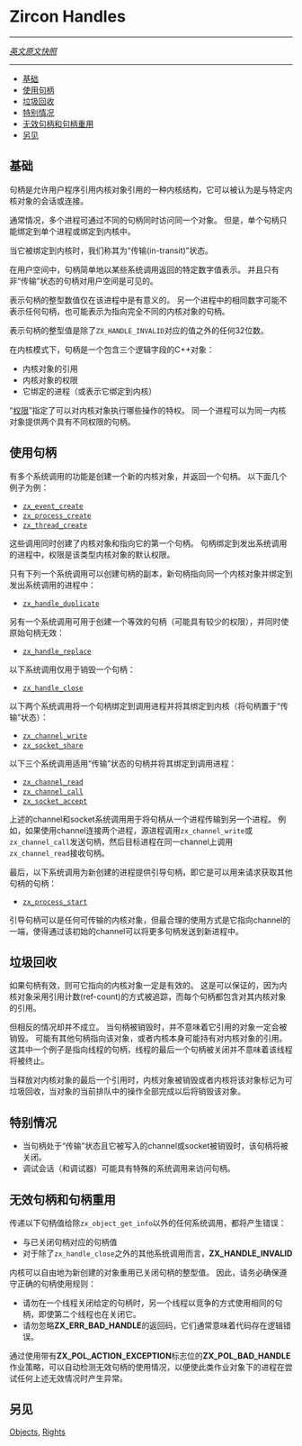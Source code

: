 # Zircon Handles
---

[*英文原文快照*](https://github.com/fuchsia-mirror/zircon/blob/599a37ad75ad6a3e7963a808e9f05c8fd6865749/docs/handles.md)

---
<!-- [TOC] -->
- [基础](#基础)
- [使用句柄](#使用句柄)
- [垃圾回收](#垃圾回收)
- [特别情况](#特别情况)
- [无效句柄和句柄重用](#无效句柄和句柄重用)
- [另见](#另见)

<!-- ## Basics -->
## 基础

<!-- Handles are kernel constructs that allows user-mode programs to
reference a kernel object. A handle can be thought as a session
or connection to a particular kernel object. -->
句柄是允许用户程序引用内核对象引用的一种内核结构，它可以被认为是与特定内核对象的会话或连接。

<!-- It is often the case that multiple processes concurrently access
the same object via different handles. However, a single handle
can only be either bound to a single process or be bound to
kernel. -->
通常情况，多个进程可通过不同的句柄同时访问同一个对象。 
但是，单个句柄只能绑定到单个进程或绑定到内核中。

<!-- When it is bound to kernel we say it's 'in-transit'. -->
当它被绑定到内核时，我们称其为“传输(in-transit)”状态。

<!-- In user-mode a handle is simply a specific number returned by
some syscall. Only handles that are not in-transit are visible
to user-mode. -->
在用户空间中，句柄简单地以某些系统调用返回的特定数字值表示。
并且只有非“传输”状态的句柄对用户空间是可见的。

<!-- The integer that represents a handle is only meaningful for that
process. The same number in another process might not map to any
handle or it might map to a handle pointing to a completely
different kernel object. -->
表示句柄的整型数值仅在该进程中是有意义的。 
另一个进程中的相同数字可能不表示任何句柄，也可能表示为指向完全不同的内核对象的句柄。

<!-- The integer value for a handle is any 32-bit number except
the value corresponding to ZX_HANDLE_INVALID. -->
表示句柄的整型值是除了`ZX_HANDLE_INVALID`对应的值之外的任何32位数。

<!-- For kernel-mode, a handle is a C++ object that contains three
logical fields: -->
在内核模式下，句柄是一个包含三个逻辑字段的C++对象：
<!-- + A reference to a kernel object
+ The rights to the kernel object
+ The process it is bound to (or if it's bound to kernel) -->
+ 内核对象的引用
+ 内核对象的权限
+ 它绑定的进程（或表示它绑定到内核）

<!-- The '[rights](rights.md)' specify what operations on the kernel object
are allowed. It is possible for a single process to have two different
handles to the same kernel object with different rights. -->
“[权限](rights.md)”指定了可以对内核对象执行哪些操作的特权。 
同一个进程可以为同一内核对象提供两个具有不同权限的句柄。

<!-- ## Using Handles -->
## 使用句柄

<!-- There are many syscalls that create a new kernel object
and which return a handle to it. To name a few: -->
有多个系统调用的功能是创建一个新的内核对象，并返回一个句柄。 
以下面几个例子为例：

+ [`zx_event_create`](syscalls/event_create.md)
+ [`zx_process_create`](syscalls/process_create.md)
+ [`zx_thread_create`](syscalls/thread_create.md)

<!-- These calls create both the kernel object and the first
handle pointing to it. The handle is bound to the process that
issued the syscall and the rights are the default rights for
that type of kernel object. -->
这些调用同时创建了内核对象和指向它的第一个句柄。 
句柄绑定到发出系统调用的进程中，权限是该类型内核对象的默认权限。

<!-- There is only one syscall that can make a copy of a handle,
which points to the same kernel object and is bound to the same
process that issued the syscall: -->
只有下列一个系统调用可以创建句柄的副本，新句柄指向同一个内核对象并绑定到发出系统调用的进程中：
+ [`zx_handle_duplicate`](syscalls/handle_duplicate.md)

<!-- 
There is one syscall that creates an equivalent handle (possibly
with fewer rights), invalidating the original handle: -->
另有一个系统调用可用于创建一个等效的句柄（可能具有较少的权限），并同时使原始句柄无效：
+ [`zx_handle_replace`](syscalls/handle_replace.md)

<!-- There is one syscall that just destroys a handle: -->
以下系统调用仅用于销毁一个句柄：
+ [`zx_handle_close`](syscalls/handle_close.md)

<!-- There are two syscalls that takes a handle bound to calling
process and binds it into kernel (puts the handle in-transit): -->
以下两个系统调用将一个句柄绑定到调用进程并将其绑定到内核（将句柄置于“传输”状态）：
+ [`zx_channel_write`](syscalls/channel_write.md)
+ [`zx_socket_share`](syscalls/socket_share.md)

<!-- There are three syscalls that takes an in-transit handle and
binds it to the calling process: -->
以下三个系统调用适用“传输”状态的句柄并将其绑定到调用进程：
+ [`zx_channel_read`](syscalls/channel_read.md)
+ [`zx_channel_call`](syscalls/channel_call.md)
+ [`zx_socket_accept`](syscalls/socket_accept.md)

<!-- The channel and socket syscalls above are used to transfer a handle from
one process to another. For example it is possible to connect
two processes with a channel. To transfer a handle the source process
calls `zx_channel_write` or `zx_channel_call` and then the destination
process calls `zx_channel_read` on the same channel. -->
上述的channel和socket系统调用用于将句柄从一个进程传输到另一个进程。 
例如，如果使用channel连接两个进程，源进程调用`zx_channel_write`或`zx_channel_call`发送句柄，然后目标进程在同一channel上调用`zx_channel_read`接收句柄。

<!-- Finally, there is a single syscall that gives a new process its
bootstrapping handle, that is, the handle that it can use to
request other handles: -->
最后，以下系统调用为新创建的进程提供引导句柄，即它是可以用来请求获取其他句柄的句柄：
+ [`zx_process_start`](syscalls/process_start.md)

<!-- 
The bootstrapping handle can be of any transferable kernel object but
the most reasonable case is that it points to one end of a channel
so this initial channel can be used to send further handles into the
new process. -->
引导句柄可以是任何可传输的内核对象，但最合理的使用方式是它指向channel的一端，使得通过该初始的channel可以将更多句柄发送到新进程中。

<!-- ## Garbage Collection -->
## 垃圾回收
<!-- 
If a handle is valid, the kernel object it points to is guaranteed
to be valid. This is ensured because kernel objects are ref-counted
and each handle holds a reference to its kernel object. -->
如果句柄有效，则可它指向的内核对象一定是有效的。 
这是可以保证的，因为内核对象采用引用计数(ref-count)的方式被追踪，而每个句柄都包含对其内核对象的引用。

<!-- The opposite does not hold. When a handle is destroyed it does not
mean its object is destroyed. There could be other handles pointing
to the object or the kernel itself could be holding a reference to
the kernel object. An example of this is a handle to a thread; the
fact that the last handle to a thread is closed it does not mean that
the thread has been terminated. -->
但相反的情况却并不成立。 
当句柄被销毁时，并不意味着它引用的对象一定会被销毁。 
可能有其他句柄指向该对象，或者内核本身可能持有对内核对象的引用。 
这其中一个例子是指向线程的句柄，线程的最后一个句柄被关闭并不意味着该线程将被终止。

<!-- When the last reference to a kernel object is released, the kernel
object is either destroyed or the kernel marks the object for
garbage collection; the object will be destroyed at a later time
when the current set of pending operations on it are completed. -->
当释放对内核对象的最后一个引用时，内核对象被销毁或者内核将该对象标记为可垃圾回收，当对象的当前排队中的操作全部完成以后将销毁该对象。

<!-- ## Special Cases -->
## 特别情况
<!-- + When a handle is in-transit and the channel or socket it was written
to is destroyed, the handle is closed.
+ Debugging sessions (and debuggers) might have special syscalls to
get access to handles. -->
+ 当句柄处于“传输”状态且它被写入的channel或socket被销毁时，该句柄将被关闭。
+ 调试会话（和调试器）可能具有特殊的系统调用来访问句柄。

<!-- ## Invalid Handles and handle reuse -->
## 无效句柄和句柄重用
<!-- It is an error to pass to any syscall except for `zx_object_get_info`
the following values: -->
传递以下句柄值给除`zx_object_get_info`以外的任何系统调用，都将产生错误：
<!-- 
+ A handle value that corresponds to a closed handle
+ The **ZX_HANDLE_INVALID** value, except for `zx_handle_close` syscall -->
+ 与已关闭句柄对应的句柄值
+ 对于除了`zx_handle_close`之外的其他系统调用而言，**ZX_HANDLE_INVALID**

<!-- The kernel is free to re-use the integer values of closed handles for
newly created objects. Therefore, it is important to make sure that proper
handle hygiene is observed: -->
内核可以自由地为新创建的对象重用已关闭句柄的整型值。 
因此，请务必确保遵守正确的句柄使用规则：

<!-- + Don't have one thread close a given handle and another thread use the
  same handle in a racy way. Even if the second thread is also closing it.
+ Don't ignore **ZX_ERR_BAD_HANDLE** return codes. They usually mean the
  code has a logic error. -->
+ 请勿在一个线程关闭给定的句柄时，另一个线程以竞争的方式使用相同的句柄，即使第二个线程也在关闭它。
+ 请勿忽略**ZX_ERR_BAD_HANDLE**的返回码，它们通常意味着代码存在逻辑错误。

<!-- Detecting invalid handle usage can be automated by using the
**ZX_POL_BAD_HANDLE** Job policy with **ZX_POL_ACTION_EXCEPTION** to
generate an exception when a process under such job object attempts any of
the of the mentioned invalid cases. -->
通过使用带有**ZX_POL_ACTION_EXCEPTION**标志位的**ZX_POL_BAD_HANDLE**作业策略，可以自动检测无效句柄的使用情况，以便使此类作业对象下的进程在尝试任何上述无效情况时产生异常。

<!-- ## See Also -->
## 另见

[Objects](objects.md),
[Rights](rights.md)